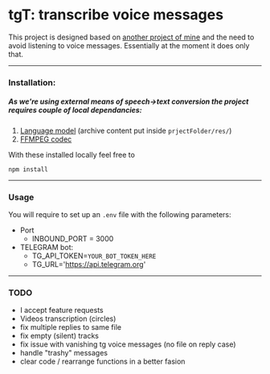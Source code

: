 # tgT: transcribe voice messages 
This project is designed based on [another project of mine](https://github.com/alserh/tg2slack/tree/withApi) and the need to avoid listening to voice messages. Essentially at the moment it does only that. 

---
### Installation: 

##### As we're using external means of speech->text conversion the project requires couple of local dependancies: 
1. [Language model](https://alphacephei.com/vosk/models/vosk-model-small-ru-0.22.zip) (archive content put inside `prjectFolder/res/`)
2. [FFMPEG codec](https://ffmpeg.org/download.html)

With these installed locally feel free to 

```
npm install
```
---
### Usage
You will require to set up an `.env` file with the following parameters:

- Port 
	 - INBOUND_PORT = 3000	
- TELEGRAM bot:
	-  TG_API_TOKEN=`YOUR_BOT_TOKEN_HERE`
	- TG_URL='https://api.telegram.org'

---
### TODO
- I accept feature requests
- Videos transcription (circles) 
- fix multiple replies to same file 
- fix empty (silent) tracks
- fix issue with vanishing tg voice messages (no file on reply case) 
- handle "trashy" messages
- clear code / rearrange functions in a better fasion